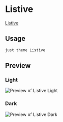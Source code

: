 # Listive

[Listive](https://efemkay.github.io/)

## Usage

```bash
just theme Listive
```

## Preview

### Light

![Preview of Listive Light](preview-light.png)

### Dark

![Preview of Listive Dark](preview-dark.png)
